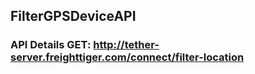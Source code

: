 ## FilterGPSDeviceAPI
### API Details GET: http://tether-server.freighttiger.com/connect/filter-location
